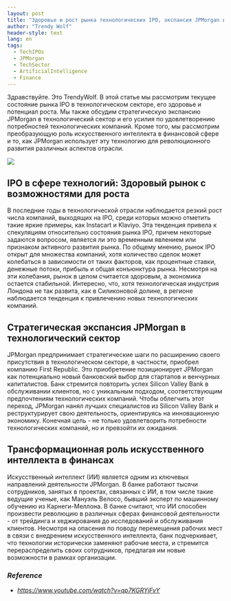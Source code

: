 ```yaml
---
layout: post
title: "Здоровье и рост рынка технологических IPO, экспансия JPMorgan в технологический сектор и трансформационная роль искусственного интеллекта в финансах"
author: "Trendy Wolf"
header-style: text
lang: en
tags:
  - TechIPOs
  - JPMorgan
  - TechSector
  - ArtificialIntelligence
  - Finance
---
```


Здравствуйте. Это TrendyWolf. В этой статье мы рассмотрим текущее состояние рынка IPO в технологическом секторе, его здоровье и потенциал роста. Мы также обсудим стратегическую экспансию JPMorgan в технологический сектор и его усилия по удовлетворению потребностей технологических компаний. Кроме того, мы рассмотрим преобразующую роль искусственного интеллекта в финансовой сфере и то, как JPMorgan использует эту технологию для революционного развития различных аспектов отрасли.

<img
    src="https://i.ytimg.com/vi/qp7KGRYjFvY/hqdefault.jpg"
/>


## IPO в сфере технологий: Здоровый рынок с возможностями для роста
В последние годы в технологической отрасли наблюдается резкий рост числа компаний, выходящих на IPO, среди которых можно отметить такие яркие примеры, как Instacart и Klaviyo. Эта тенденция привела к спекуляциям относительно состояния рынка IPO, причем некоторые задаются вопросом, является ли это временным явлением или признаком активного развития рынка. По общему мнению, рынок IPO открыт для множества компаний, хотя количество сделок может колебаться в зависимости от таких факторов, как процентные ставки, денежные потоки, прибыль и общая конъюнктура рынка. Несмотря на эти колебания, рынок в целом считается здоровым, а экономика остается стабильной. Интересно, что, хотя технологическая индустрия Лондона не так развита, как в Силиконовой долине, в регионе наблюдается тенденция к привлечению новых технологических компаний.

## Стратегическая экспансия JPMorgan в технологический сектор
JPMorgan предпринимает стратегические шаги по расширению своего присутствия в технологическом секторе, в частности, приобрел компанию First Republic. Это приобретение позиционирует JPMorgan как потенциально новый банковский выбор для стартапов и венчурных капиталистов. Банк стремится повторить успех Silicon Valley Bank в обслуживании клиентов, но с уникальным подходом, соответствующим предпочтениям технологических компаний. Чтобы облегчить этот переход, JPMorgan нанял лучших специалистов из Silicon Valley Bank и реструктурирует свою деятельность, ориентируясь на инновационную экономику. Конечная цель - не только удовлетворить потребности технологических компаний, но и превзойти их ожидания.

## Трансформационная роль искусственного интеллекта в финансах
Искусственный интеллект (ИИ) является одним из ключевых направлений деятельности JPMorgan. В банке работают тысячи сотрудников, занятых в проектах, связанных с ИИ, в том числе такие ведущие ученые, как Мануэль Велосо, бывший эксперт по машинному обучению из Карнеги-Меллона. В банке считают, что ИИ способен произвести революцию в различных сферах финансовой деятельности - от трейдинга и хеджирования до исследований и обслуживания клиентов. Несмотря на опасения по поводу перемещения рабочих мест в связи с внедрением искусственного интеллекта, банк подчеркивает, что технологии исторически заменяют рабочие места, и стремится перераспределить своих сотрудников, предлагая им новые возможности в рамках организации.


### _Reference_
- _https://www.youtube.com/watch?v=qp7KGRYjFvY_

